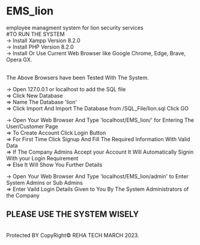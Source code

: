 # EMS_lion
employee managment system for lion security services
<br/>
#TO RUN THE SYSTEM
<br/>
-> Install Xampp Version 8.2.0
<br/>
-> Install PHP Version 8.2.0
<br/>
-> Install Or Use Current Web Browser like Google Chrome, Edge, Brave, Opera GX.
<br/><br/>

The Above Browsers have been Tested With The System.
<br/>

-> Open 127.0.0.1 or localhost to add the SQL file
<br/>
  => Click New Database
  <br/>
  => Name The Database 'lion'
  <br/>
  => Click Import And Import The Database from /SQL_File/lion.sql Click GO
  <br/>
 


-> Open Your Web Browser And Type 'localhost/EMS_lion/' for Entering The User/Customer Page
<br/>
  => To Create Account Click Login Button
  <br/>
  => For First Time Click Signup And Fill The Required Information With Valid Data
  <br/>
  => If The Company Admins Accept your Account It Will Automatically Signin With your Login Requirement
  <br/>
  => Else It Will Show You Further Details
  <br/>


-> Open Your Web Browser And Type 'localhost/EMS_lion/admin' to Enter System Admins or Sub Admins
<br/>
  => Enter Vaild Login Details Given to You By The System Administrators of the Company
  <br/>
  
 ## PLEASE USE THE SYSTEM WISELY 
 <br/>
Protected BY CopyRight© REHA TECH MARCH 2023.
